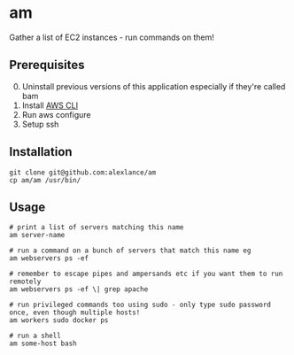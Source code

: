 am
==

Gather a list of EC2 instances - run commands on them!

Prerequisites
-------------

0. Uninstall previous versions of this application especially if they're called bam
1. Install [AWS CLI](https://github.com/aws/aws-cli)
2. Run aws configure
3. Setup ssh

Installation
------------

    git clone git@github.com:alexlance/am
    cp am/am /usr/bin/

Usage
-----

    # print a list of servers matching this name
    am server-name

    # run a command on a bunch of servers that match this name eg
    am webservers ps -ef

    # remember to escape pipes and ampersands etc if you want them to run remotely
    am webservers ps -ef \| grep apache

    # run privileged commands too using sudo - only type sudo password once, even though multiple hosts!
    am workers sudo docker ps

    # run a shell
    am some-host bash
